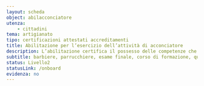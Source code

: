 ```yaml
---
layout: scheda
object: abilacconciatore
utenza:
    - cittadini
tema: artigianato
tipo: certificazioni attestati accreditamenti
title: Abilitazione per l’esercizio dell’attività di acconciatore
description: L’abilitazione certifica il possesso delle competenze che costituiscono lo standard professionale nazionale
subtitle: barbiere, parrucchiere, esame finale, corso di formazione, qualifica, attestato
status: Livello2
statusLink: /onboard
evidenza: no
---
```

